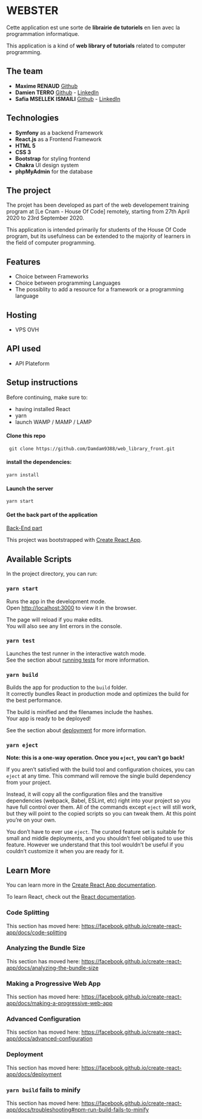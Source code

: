 # WEBSTER 

Cette application est une sorte de **librairie de tutoriels** en lien avec la programmation informatique. 

This application is a kind of **web library of tutorials** related to computer programming.

## The team 

- **Maxime RENAUD**  [Github](https://github.com/max1300)
- **Damien TERRO** [Github](https://github.com/Damdam9388) - [LinkedIn](https://www.linkedin.com/in/damien-terro-945a08bb/)
- **Safia MSELLEK ISMAILI** [Github](https://github.com/Safiamoon) - [LinkedIn](https://www.linkedin.com/in/safia-msellek-ismaili-21a743176/)

## Technologies

- **Symfony** as a backend Framework
- **React.js** as a Frontend Framework
- **HTML 5**
- **CSS 3**
- **Bootstrap** for styling frontend
- **Chakra** UI design system
- **phpMyAdmin** for the database

## The project

The projet has been developed as part of the web developement training program at [Le Cnam - House Of Code] remotely, starting from 27th April 2020 to 23rd September 2020. 

This application is intended primarily for students of the House Of Code program, but its usefulness can be extended to the majority of learners in the field of computer programming.

## Features

* Choice between Frameworks
* Choice between programming Languages
* The possiblity to add a resource for a framework or a programming language

## Hosting

*  VPS OVH

## API used

- API Plateform

## Setup instructions

Before continuing, make sure to:

- having installed React
- yarn
- launch WAMP / MAMP / LAMP

#### Clone this repo 

``` git clone https://github.com/Damdam9388/web_library_front.git```

#### install the dependencies: 

```yarn install```

#### Launch the server

```yarn start```

#### Get the back part of the application

[Back-End part](https://github.com/max1300/web_library)




This project was bootstrapped with [Create React App](https://github.com/facebook/create-react-app).

## Available Scripts

In the project directory, you can run:

### `yarn start`

Runs the app in the development mode.<br />
Open [http://localhost:3000](http://localhost:3000) to view it in the browser.

The page will reload if you make edits.<br />
You will also see any lint errors in the console.

### `yarn test`

Launches the test runner in the interactive watch mode.<br />
See the section about [running tests](https://facebook.github.io/create-react-app/docs/running-tests) for more information.

### `yarn build`

Builds the app for production to the `build` folder.<br />
It correctly bundles React in production mode and optimizes the build for the best performance.

The build is minified and the filenames include the hashes.<br />
Your app is ready to be deployed!

See the section about [deployment](https://facebook.github.io/create-react-app/docs/deployment) for more information.

### `yarn eject`

**Note: this is a one-way operation. Once you `eject`, you can’t go back!**

If you aren’t satisfied with the build tool and configuration choices, you can `eject` at any time. This command will remove the single build dependency from your project.

Instead, it will copy all the configuration files and the transitive dependencies (webpack, Babel, ESLint, etc) right into your project so you have full control over them. All of the commands except `eject` will still work, but they will point to the copied scripts so you can tweak them. At this point you’re on your own.

You don’t have to ever use `eject`. The curated feature set is suitable for small and middle deployments, and you shouldn’t feel obligated to use this feature. However we understand that this tool wouldn’t be useful if you couldn’t customize it when you are ready for it.

## Learn More

You can learn more in the [Create React App documentation](https://facebook.github.io/create-react-app/docs/getting-started).

To learn React, check out the [React documentation](https://reactjs.org/).

### Code Splitting

This section has moved here: https://facebook.github.io/create-react-app/docs/code-splitting

### Analyzing the Bundle Size

This section has moved here: https://facebook.github.io/create-react-app/docs/analyzing-the-bundle-size

### Making a Progressive Web App

This section has moved here: https://facebook.github.io/create-react-app/docs/making-a-progressive-web-app

### Advanced Configuration

This section has moved here: https://facebook.github.io/create-react-app/docs/advanced-configuration

### Deployment

This section has moved here: https://facebook.github.io/create-react-app/docs/deployment

### `yarn build` fails to minify

This section has moved here: https://facebook.github.io/create-react-app/docs/troubleshooting#npm-run-build-fails-to-minify
